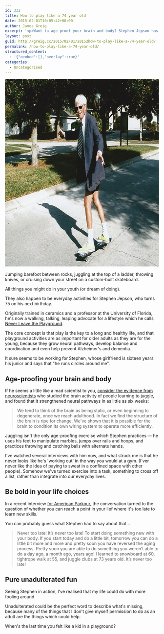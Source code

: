 ```yaml
---
id: 332
title: How to play like a 74 year old
date: 2015-02-01T10:05:42+00:00
author: James Greig
excerpt: '<p>Want to age proof your brain and body? Stephen Jepson has a lifestyle recipe which might work for you...</p>'
layout: post
guid: http://greig.cc/2015/02/01/20152how-to-play-like-a-74-year-old/
permalink: /how-to-play-like-a-74-year-old/
structured_content:
  - '{"oembed":[],"overlay":true}'
categories:
  - Uncategorised
---
```

<img src="/media/how-to-play.jpeg" alt="" width="771" height="612" class="alignnone size-full wp-image-1864" />
  
<p>Jumping barefoot between rocks, juggling at the top of a ladder, throwing knives, or cruising down your street on a custom-built skateboard.</p>

<p>All things you might do in your youth (or dream of doing).</p>

<p>They also happen to be everyday activities for Stephen Jepson, who turns 75 on his next birthday.</p>

<p>Originally trained in ceramics and a professor at the University of Florida, he's now a walking, talking, leaping advocate for a lifestyle which he calls <a href="http://neverleavetheplayground.com">Never Leave the Playground</a>.</p>

<p>The core concept is that play is the key to a long and healthy life, and that playground activities are as important for older adults as they are for the young, because they grow neural pathways, develop balance and coordination and even help prevent Alzheimer's and dementia.</p>

<p>It sure seems to be working for Stephen, whose girlfriend is sixteen years his junior and says that "he runs circles around me".</p>

<h2 id="ageproofingyourbrainandbody">Age-proofing your brain and body</h2>

<p>If he seems a little like a mad scientist to you, <a href="http://www.abc.net.au/science/articles/2009/10/12/2711305.htm">consider the evidence from neuroscientists</a> who studied the brain activity of people learning to juggle, and found that it strengthened neural pathways in as little as six weeks:</p>

<blockquote>
  <p>We tend to think of the brain as being static, or even beginning to degenerate, once we reach adulthood. In fact we find the structure of the brain is ripe for change. We've shown that it is possible for the brain to condition its own wiring system to operate more efficiently.</p>
</blockquote>

<p>Juggling isn't the only age-proofing exercise which Stephen practices — he uses his feet to manipulate marbles, jumps over rails and hoops, and practices throwing and catching balls with alternate hands.</p>

<p>I've watched several interviews with him now, and what struck me is that he never looks like he's 'working out' in the way you would at a gym. (I'ver never like the idea of paying to sweat in a confined space with other people). Somehow we've turned exercise into a task, something to cross off a list, rather than integrate into our everyday lives.</p>

<h2 id="beboldinyourlifechoices">Be bold in your life choices</h2>

<p>In a recent interview <a href="http://americanparkour.com/interviews/stephen-jepson-interview/">for American Parkour</a>, the conversation turned to the question of whether you can reach a point in your lief where it's too late to learn new skills.</p>

<p>You can probably guess what Stephen had to say about that...</p>

<blockquote>
  <p>Never too late! It’s never too late! To start doing something new with your body. If you start today and do a little bit, tomorrow you can do a little bit more and more and pretty soon you have reversed the aging process. Pretty soon you are able to do something you weren’t able to do a day ago, a month ago, years ago! I learned to snowboard at 60, tightrope walk at 55, and juggle clubs at 73 years old. It’s never too late!</p>
</blockquote>

<h2 id="pureunadulteratedfun">Pure unadulterated fun</h2>

<p>Seeing Stephen in action, I've realised that my life could do with more fooling around.</p>

<p>Unadulterated could be the perfect word to describe what's missing, because many of the things that I don't give myself permission to do as an adult are the things which could help.</p>

<p>When's the last time you felt like a kid in a playground?</p>